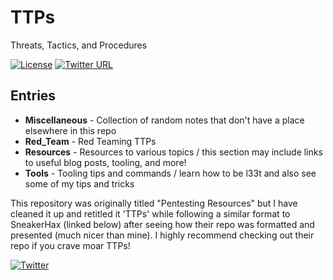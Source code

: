 # TTPs

Threats, Tactics, and Procedures

[![License](https://img.shields.io/badge/license-GPL3-lightgrey.svg)](https://www.gnu.org/licenses/gpl-3.0.en.html) 
[![Twitter URL](https://img.shields.io/twitter/url?color=g&label=FreeZeroDays&style=plastic&url=https%3A%2F%2Ftwitter.com%2FFreeZeroDays)](https://twitter.com/FreeZeroDays)

## Entries

* **Miscellaneous** - Collection of random notes that don't have a place elsewhere in this repo
* **Red_Team** - Red Teaming TTPs
* **Resources** - Resources to various topics / this section may include links to useful blog posts, tooling, and more!
* **Tools** - Tooling tips and commands / learn how to be l33t and also see some of my tips and tricks

This repository was originally titled "Pentesting Resources" but I have cleaned it up and retitled it 'TTPs' while following a similar format to SneakerHax (linked below) after seeing how their repo was formatted and presented (much nicer than mine). I highly recommend checking out their repo if you crave moar TTPs!

[![Twitter](https://img.shields.io/badge/twitter-sneakerhax-38A1F3?logo=twitter)](https://twitter.com/sneakerhax)
